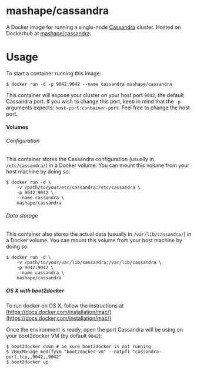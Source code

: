 # mashape/cassandra

A Docker image for running a single-node [Cassandra](http://cassandra.apache.org/) cluster. Hosted on Dockerhub at [mashape/cassandra](https://registry.hub.docker.com/u/mashape/cassandra/).

# Usage

To start a container running this image:

```shell
$ docker run -d -p 9042:9042 --name cassandra mashape/cassandra
```

This container will expose your cluster on your host port `9042`, the default Cassandra port. If you wish to change this port, keep in mind that the `-p` arguments expects: `host-port:container-port`. Feel free to change the host port.

#### Volumes

###### Configuration

This container stores the Cassandra configuration (usually in `/etc/cassandra/`) in a Docker volume. You can mount this volume from your host machine by doing so:

```shell
$ docker run -d \
    -v /path/to/your/etc/cassandra:/etc/cassandra \
    -p 9042:9042 \
    --name cassandra \
    mashape/cassandra
```

###### Data storage

This container also stores the actual data (usually in `/var/lib/cassandra/`) in a Docker volume. You can mount this volume from your host machine by doing so:

```shell
$ docker run -d \
    -v /path/to/your/var/lib/cassandra:/var/lib/cassandra \
    -p 9042:9042 \
    --name cassandra \
    mashape/cassandra
```

##### OS X with boot2docker

To run docker on OS X, follow the instructions at [https://docs.docker.com/installation/mac/](https://docs.docker.com/installation/mac/)

Once the environment is ready, open the port Cassandra will be using on your boot2docker VM (by default `9042`):

```shell
$ boot2docker down # be sure boot2docker is not running
$ VBoxManage modifyvm "boot2docker-vm" --natpf1 "cassandra-port,tcp,,9042,,9042"
$ boot2docker up
```
